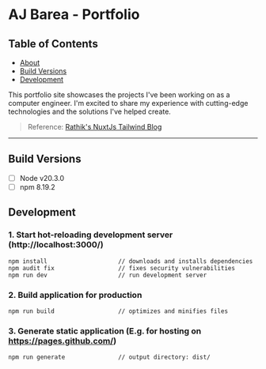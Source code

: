 # AJ Barea - Portfolio

## Table of Contents

- [About](#about)
- [Build Versions](#build-versions)
- [Development](#development)

This portfolio site showcases the projects I've been working on as a computer engineer. I'm excited to share my experience with cutting-edge technologies and the solutions I've helped create.

> Reference: [Rathik's NuxtJs Tailwind Blog](https://github.com/mdrathik/nuxtjs-tailwind-blog)

---

## Build Versions

- [ ] Node v20.3.0
- [ ] npm 8.19.2

## Development

### 1. Start hot-reloading development server (http://localhost:3000/)

```
npm install                    // downloads and installs dependencies
npm audit fix                  // fixes security vulnerabilities
npm run dev                    // run development server
```

### 2. Build application for production

```
npm run build                  // optimizes and minifies files
```

### 3. Generate static application (E.g. for hosting on https://pages.github.com/)

```
npm run generate               // output directory: dist/
```
